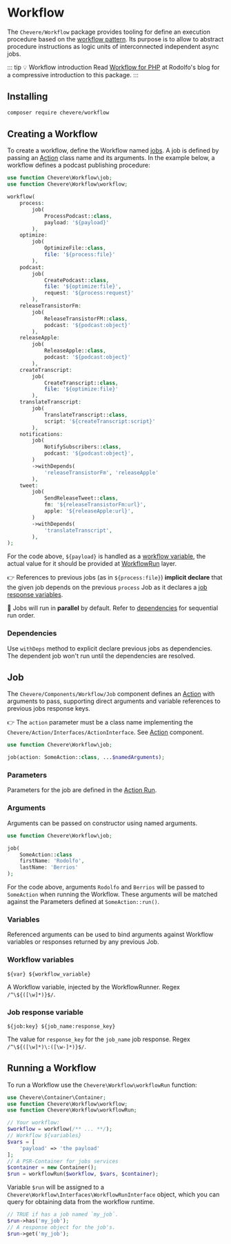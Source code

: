 # Workflow

The `Chevere/Workflow` package provides tooling for define an execution procedure based on the [workflow pattern](https://en.wikipedia.org/wiki/Workflow_pattern). Its purpose is to allow to abstract procedure instructions as logic units of interconnected independent async jobs.

::: tip 💡 Workflow introduction
 Read [Workflow for PHP](https://rodolfo.is/2022/04/09/workflow-php/) at Rodolfo's blog for a compressive introduction to this package.
:::

## Installing

```sh
composer require chevere/workflow
```

## Creating a Workflow

To create a workflow, define the Workflow named [jobs](#job). A job is defined by passing an [Action](../library/Action.md) class name and its arguments. In the example below, a workflow defines a podcast publishing procedure:

```php
use function Chevere\Workflow\job;
use function Chevere\Workflow\workflow;

workflow(
    process:
        job(
            ProcessPodcast::class,
            payload: '${payload}'
        ),
    optimize:
        job(
            OptimizeFile::class,
            file: '${process:file}'
        ),
    podcast:
        job(
            CreatePodcast::class,
            file: '${optimize:file}',
            request: '${process:request}'
        ),
    releaseTransistorFm:
        job(
            ReleaseTransistorFM::class,
            podcast: '${podcast:object}'
        ),
    releaseApple:
        job(
            ReleaseApple::class,
            podcast: '${podcast:object}'
        ),
    createTranscript:
        job(
            CreateTranscript::class,
            file: '${optimize:file}'
        ),
    translateTranscript:
        job(
            TranslateTranscript::class,
            script: '${createTranscript:script}'
        ),
    notifications:
        job(
            NotifySubscribers::class,
            podcast: '${podcast:object}',
        )
        ->withDepends(
            'releaseTransistorFm', 'releaseApple'
        ),
    tweet:
        job(
            SendReleaseTweet::class,
            fm: '${releaseTransistorFm:url}',
            apple: '${releaseApple:url}',
        )
        ->withDepends(
            'translateTranscript',
        ),
);
```

For the code above, `${payload}` is handled as a [workflow variable](#variables), the actual value for it should be provided at [WorkflowRun](#running-a-workflow) layer.

👉 References to previous jobs (as in `${process:file}`) **implicit declare** that the given job depends on the previous `process` Job as it declares a [job response variables](#job-response-variable).

🦄 Jobs will run in **parallel** by default. Refer to [dependencies](#dependencies) for sequential run order.

### Dependencies

Use `withDeps` method to explicit declare previous jobs as dependencies. The dependent job won't run until the dependencies are resolved.

## Job

The `Chevere/Components/Workflow/Job` component defines an [Action](../library/Action.md) with arguments to pass, supporting direct arguments and variable references to previous jobs response keys.

👉 The `action` parameter must be a class name implementing the `Chevere/Action/Interfaces/ActionInterface`. See [Action](../library/Action.md) component.

```php
use function Chevere\Workflow\job;

job(action: SomeAction::class, ...$namedArguments);
```

### Parameters

Parameters for the job are defined in the [Action Run](../library/Action.md#run).

### Arguments

Arguments can be passed on constructor using named arguments.

```php
use function Chevere\Workflow\job;

job(
    SomeAction::class
    firstName: 'Rodolfo',
    lastName: 'Berrios'
);
```

For the code above, arguments `Rodolfo` and `Berrios` will be passed to `SomeAction` when running the Workflow. These arguments will be matched against the Parameters defined at `SomeAction::run()`.

### Variables

Referenced arguments can be used to bind arguments against Workflow variables or responses returned by any previous Job.

### Workflow variables

`${var} ${workflow_variable}`

A Workflow variable, injected by the WorkflowRunner. Regex `/^\${([\w]*)}$/`.

### Job response variable

`${job:key} ${job_name:response_key}`

The value for `response_key` for the `job_name` job response. Regex `/^\${([\w]*)\:([\w-]*)}$/`.

## Running a Workflow

To run a Workflow use the `Chevere\Workflow\workflowRun` function:

```php
use Chevere\Container\Container;
use function Chevere\Workflow\workflow;
use function Chevere\Workflow\workflowRun;

// Your workflow:
$workflow = workflow(/** ... **/);
// Workflow ${variables}
$vars = [
    'payload' => 'the payload'
];
// A PSR-Container for jobs services
$container = new Container();
$run = workflowRun($workflow, $vars, $container);
```

Variable `$run` will be assigned to a `Chevere\Workflow\Interfaces\WorkflowRunInterface` object, which you can query for obtaining data from the workflow runtime.

```php
// TRUE if has a job named `my_job`.
$run->has('my_job');
// A response object for the job's.
$run->get('my_job');
```
